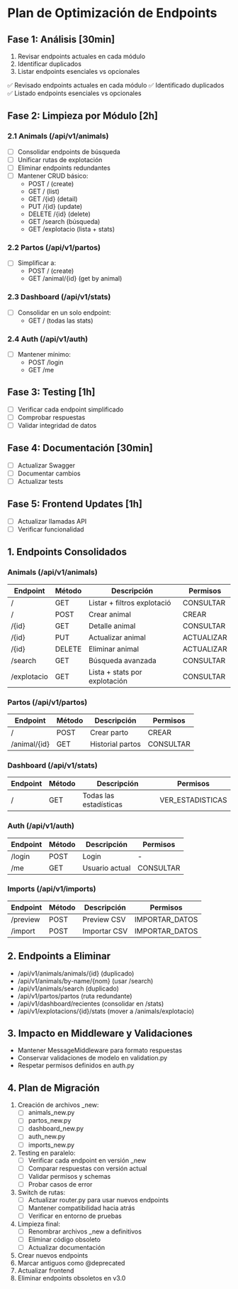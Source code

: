 # Plan de Optimización de Endpoints

## Fase 1: Análisis [30min]
1. Revisar endpoints actuales en cada módulo
2. Identificar duplicados
3. Listar endpoints esenciales vs opcionales

✅ Revisado endpoints actuales en cada módulo
✅ Identificado duplicados
✅ Listado endpoints esenciales vs opcionales

## Fase 2: Limpieza por Módulo [2h]
### 2.1 Animals (/api/v1/animals)
- [ ] Consolidar endpoints de búsqueda
- [ ] Unificar rutas de explotación
- [ ] Eliminar endpoints redundantes
- [ ] Mantener CRUD básico:
  - POST / (create)
  - GET / (list)
  - GET /{id} (detail)
  - PUT /{id} (update)
  - DELETE /{id} (delete)
  - GET /search (búsqueda)
  - GET /explotacio (lista + stats)

### 2.2 Partos (/api/v1/partos)
- [ ] Simplificar a:
  - POST / (create)
  - GET /animal/{id} (get by animal)

### 2.3 Dashboard (/api/v1/stats)
- [ ] Consolidar en un solo endpoint:
  - GET / (todas las stats)

### 2.4 Auth (/api/v1/auth)
- [ ] Mantener mínimo:
  - POST /login
  - GET /me

## Fase 3: Testing [1h]
- [ ] Verificar cada endpoint simplificado
- [ ] Comprobar respuestas
- [ ] Validar integridad de datos

## Fase 4: Documentación [30min]
- [ ] Actualizar Swagger
- [ ] Documentar cambios
- [ ] Actualizar tests

## Fase 5: Frontend Updates [1h]
- [ ] Actualizar llamadas API
- [ ] Verificar funcionalidad

## 1. Endpoints Consolidados

### Animals (/api/v1/animals)
| Endpoint | Método | Descripción | Permisos |
|----------|--------|-------------|-----------|
| / | GET | Listar + filtros explotació | CONSULTAR |
| / | POST | Crear animal | CREAR |
| /{id} | GET | Detalle animal | CONSULTAR |
| /{id} | PUT | Actualizar animal | ACTUALIZAR |
| /{id} | DELETE | Eliminar animal | ACTUALIZAR |
| /search | GET | Búsqueda avanzada | CONSULTAR |
| /explotacio | GET | Lista + stats por explotación | CONSULTAR |

### Partos (/api/v1/partos)
| Endpoint | Método | Descripción | Permisos |
|----------|--------|-------------|-----------|
| / | POST | Crear parto | CREAR |
| /animal/{id} | GET | Historial partos | CONSULTAR |

### Dashboard (/api/v1/stats)
| Endpoint | Método | Descripción | Permisos |
|----------|--------|-------------|-----------|
| / | GET | Todas las estadísticas | VER_ESTADISTICAS |

### Auth (/api/v1/auth)
| Endpoint | Método | Descripción | Permisos |
|----------|--------|-------------|-----------|
| /login | POST | Login | - |
| /me | GET | Usuario actual | CONSULTAR |

### Imports (/api/v1/imports)
| Endpoint | Método | Descripción | Permisos |
|----------|--------|-------------|-----------|
| /preview | POST | Preview CSV | IMPORTAR_DATOS |
| /import | POST | Importar CSV | IMPORTAR_DATOS |

## 2. Endpoints a Eliminar
- /api/v1/animals/animals/{id} (duplicado)
- /api/v1/animals/by-name/{nom} (usar /search)
- /api/v1/animals/search (duplicado)
- /api/v1/partos/partos (ruta redundante)
- /api/v1/dashboard/recientes (consolidar en /stats)
- /api/v1/explotacions/{id}/stats (mover a /animals/explotacio)

## 3. Impacto en Middleware y Validaciones
- Mantener MessageMiddleware para formato respuestas
- Conservar validaciones de modelo en validation.py
- Respetar permisos definidos en auth.py

## 4. Plan de Migración
1. Creación de archivos _new:
   - [ ] animals_new.py
   - [ ] partos_new.py
   - [ ] dashboard_new.py
   - [ ] auth_new.py
   - [ ] imports_new.py

2. Testing en paralelo:
   - [ ] Verificar cada endpoint en versión _new
   - [ ] Comparar respuestas con versión actual
   - [ ] Validar permisos y schemas
   - [ ] Probar casos de error

3. Switch de rutas:
   - [ ] Actualizar router.py para usar nuevos endpoints
   - [ ] Mantener compatibilidad hacia atrás
   - [ ] Verificar en entorno de pruebas
   
4. Limpieza final:
   - [ ] Renombrar archivos _new a definitivos
   - [ ] Eliminar código obsoleto
   - [ ] Actualizar documentación

1. Crear nuevos endpoints
2. Marcar antiguos como @deprecated
3. Actualizar frontend
4. Eliminar endpoints obsoletos en v3.0